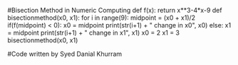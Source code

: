 #Bisection Method in Numeric Computing
def f(x):
    return x**3-4*x-9
def bisectionmethod(x0, x1):
    for i in range(9):
        midpoint = (x0 + x1)/2
        if(f(midpoint) < 0):
            x0 = midpoint
            print(str(i+1) + " change in x0", x0)
        else:
            x1 = midpoint
            print(str(i+1) + " change in x1", x1)
x0 = 2
x1 = 3
bisectionmethod(x0, x1)

#Code written by Syed Danial Khurram
